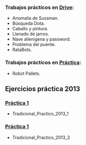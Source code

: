 ### Trabajos prácticos en <a href="https://docs.google.com/document/d/16G6HjtEAIy3XsLzrHPUZ0OMJps3z3gUeeraTuWS3omE/edit">Drive</a>:
* Anomalía de Sussman.
* Búsqueda Dota.
* Caballo y pintura.
* Llenado de jarros.
* Nave alienigena y password.
* Problema del puente.
* RataBots.

### Trabajos prácticos en <a href="https://bitbucket.org/ucsedaria/ia-catedra/wiki/practicas/Listado">Práctica</a>:
* Robot Pallets.

## Ejercicios práctica 2013
### <a href="https://bitbucket.org/ucsedaria/ia-catedra/wiki/2013/Entregas2013/Entrega1">Práctica 1</a>
* Tradicional_Practico_2013_1
### <a href="https://bitbucket.org/ucsedaria/ia-catedra/wiki/2013/Entregas2013/Entrega2">Práctica 1</a>
* Tradicional_Practico_2013_2